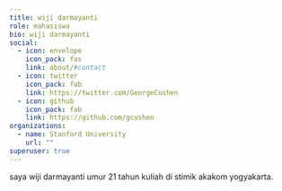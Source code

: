 ```yaml
---
title: wiji darmayanti
role: mahasiswa
bio: wiji darmayanti
social:
  - icon: envelope
    icon_pack: fas
    link: about/#contact
  - icon: twitter
    icon_pack: fab
    link: https://twitter.com/GeorgeCushen
  - icon: github
    icon_pack: fab
    link: https://github.com/gcushen
organizations:
  - name: Stanford University
    url: ""
superuser: true
---
```

saya wiji darmayanti umur 21 tahun kuliah di stimik akakom yogyakarta.